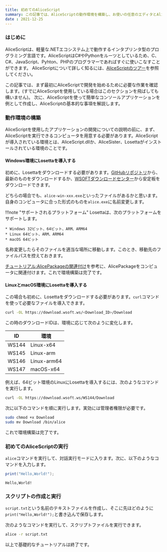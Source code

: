 ```yaml
---
title: 初めてのAliceScript
summary: この記事では、AliceScriptの動作環境を構築し、お使いの任意のエディタとAliceScriptADKを使用してAliceScriptコンソールアプリケーションを作成して実行する方法を示します
date : 2021-12-25
---
```

### はじめに
AliceScriptは、軽量な.NETエコシステム上で動作するインタプリンタ型のプログラミング言語です。AliceScriptはC#やPythonをルーツとしているため、C、C#、JavaScript、Pyhton、PHPのプログラマーであればすぐに使いこなすことができます。
AliceScriptについて詳しく知るには、[AliceScriptのツアー](../welcome)を参照してください。

この記事では、まず最初にAliceScriptで開発を始めるために必要な作業を確認します。(すでにAliceScriptを使用している場合はこのセクションを飛ばしても構いません)。
次に、AliceScriptを使って簡単なコンソールアプリケーションを例として作成し、AliceScriptの基本的な事項を解説します。

### 動作環境の構築
AliceScriptを使用したアプリケーションの開発についての説明の前に、まず、AliceScriptを実行できるコンピュータを用意する必要があります。AliceScriptが導入されている環境とは、AliceScript.dllか、AliceSister、Losettaがインストールされている環境のことです。

#### Windows環境にLosettaを導入する
初めに、Losettaをダウンロードする必要があります。[GitHubリポジトリ](https://github.com/WSOFT-Project/Losetta/releases)から、最新のものをダウンロードするか、[WSOFTダウンロードセンター](https://download.wsoft.ws/AliceScript)から安定板をダウンロードできます。

どちらの場合でも、`alice-win-xxx.exe`といったファイルがあるかと思います。自身のコンピュータに合った形式のものを`alice.exe`に名前変更します。

!!!note "サポートされるプラットフォーム"
    Losettaは、次のプラットフォームをサポートします。
    
    * Windows 32ビット、64ビット、ARM、ARM64
    * Linux 64ビット、ARM、ARM64
    * macOS 64ビット

名称変更したらそのファイルを適当な場所に移動します。このとき、移動先のファイルパスを控えておきます。

[チュートリアル:AlicePackageの関連付け](./ice-to-association.md)を参考に、AlicePackageをコンピュータに関連付けます。これで環境構築は完了です。

#### LinuxとmacOS環境にLosettaを導入する
この場合も初めに、Losettaをダウンロードする必要があります。`curl`コマンドを使って必要なファイルを導入できます。

```bash title="シェル"
curl -OL https://download.wsoft.ws/<Download_ID>/Download
```

この時のダウンロードIDは、環境に応じて次のように変化します。

|ID|環境|
|---|---|
|WS144|Linux-x64|
|WS145|Linux-arm|
|WS146|Linux-arm64|
|WS147|macOS-x64|

例えば、64ビット環境のLinuxにLosettaを導入するには、次のようなコマンドを実行します。

```bash title="シェル"
curl -OL https://download.wsoft.ws/WS144/Download
```

次に以下のコマンドを順に実行します。実効には管理者権限が必要です。

```bash title="シェル"
sudo chmod +x Download
sudo mv Download /bin/alice
```
これで環境構築は完了です。


### 初めてのAliceScriptの実行
`alice`コマンドを実行して、対話実行モードに入ります。次に、以下のようなコマンドを入力します。

```cs title="AliceScript"
print("Hello,World!");
```

```raw title="出力"
Hello,World!
```

### スクリプトの作成と実行
`script.txt`という名前のテキストファイルを作成し、そこに先ほどのように`print("Hello,World!");`と書き込んで保存します。

次のようなコマンドを実行して、スクリプトファイルを実行できます。

```bash title="シェル"
alice -r script.txt
```

以上で基礎的なチュートリアルは終了です。